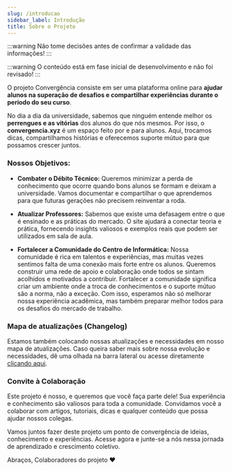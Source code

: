 ```yaml
---
slug: /introducao
sidebar_label: Introdução
title: Sobre o Projeto
---
```


:::warning
Não tome decisões antes de confirmar a validade das informações!
:::

:::warning
O conteúdo está em fase inicial de desenvolvimento e não foi revisado!
:::

O projeto Convergência consiste em ser uma plataforma online para **ajudar alunos na superação de desafios e compartilhar experiências durante o periodo do seu curso**.

No dia a dia da universidade, sabemos que ninguém entende melhor os **perrengues e as vitórias** dos alunos do que nós mesmos. Por isso, o **convergencia.xyz** é um espaço feito por e para alunos. Aqui, trocamos dicas, compartilhamos histórias e oferecemos suporte mútuo para que possamos crescer juntos.

### Nossos Objetivos:
- **Combater o Débito Técnico:** Queremos minimizar a perda de conhecimento que ocorre quando bons alunos se formam e deixam a universidade. Vamos documentar e compartilhar o que aprendemos para que futuras gerações não precisem reinventar a roda.

- **Atualizar Professores:** Sabemos que existe uma defasagem entre o que é ensinado e as práticas do mercado. O site ajudará a conectar teoria e prática, fornecendo insights valiosos e exemplos reais que podem ser utilizados em sala de aula.

- **Fortalecer a Comunidade do Centro de Informática:** Nossa comunidade é rica em talentos e experiências, mas muitas vezes sentimos falta de uma conexão mais forte entre os alunos. Queremos construir uma rede de apoio e colaboração onde todos se sintam acolhidos e motivados a contribuir. Fortalecer a comunidade significa criar um ambiente onde a troca de conhecimentos e o suporte mútuo são a norma, não a exceção. Com isso, esperamos não só melhorar nossa experiência acadêmica, mas também preparar melhor todos para os desafios do mercado de trabalho.

### Mapa de atualizações (Changelog)

Estamos também colocando nossas atualizações e necessidades em nosso mapa de atualizações. Caso queira saber mais sobre nossa evolução e necessidades, dê uma olhada na barra lateral ou acesse diretamente [clicando aqui](/docs/projeto/atualizacoes).

### Convite à Colaboração
Este projeto é nosso, e queremos que você faça parte dele! Sua experiência e conhecimento são valiosos para toda a comunidade. Convidamos você a colaborar com artigos, tutoriais, dicas e qualquer conteúdo que possa ajudar nossos colegas.

Vamos juntos fazer deste projeto um ponto de convergência de ideias, conhecimento e experiências. Acesse agora e junte-se a nós nessa jornada de aprendizado e crescimento coletivo.

Abraços, Colaboradores do projeto ❤️





